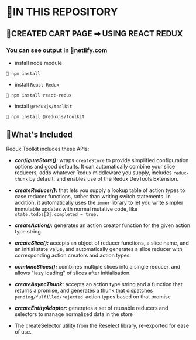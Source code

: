 # 💫IN THIS REPOSITORY
## 💢CREATED CART PAGE ➡ USING REACT REDUX
### You can see output in 📌[netlify.com](https://react-redux-task-by-arun.netlify.app/)

+ install node module
```
📎 npm install
```
+ install `React-Redux`

```
📎 npm install react-redux
```
+ install `@reduxjs/toolkit`
```
📎 npm install @reduxjs/toolkit
```
## 📍What's Included
Redux Toolkit includes these APIs:

+ ***configureStore():***  wraps `createStore` to provide simplified configuration options and good defaults. It can automatically combine your slice reducers, adds whatever Redux middleware you supply, includes `redux-thunk` by default, and enables use of the Redux DevTools Extension.

+ ***createReducer():*** that lets you supply a lookup table of action types to case reducer functions, rather than writing switch statements. In addition, it automatically uses the `immer` library to let you write simpler immutable updates with normal mutative code, like `state.todos[3].completed = true.`
 + ***createAction():*** generates an action creator function for the given action type string.
+ ***createSlice():*** accepts an object of reducer functions, a slice name, and an initial state value, and automatically generates a slice reducer with corresponding action creators and action types.
+ ***combineSlices():*** combines multiple slices into a single reducer, and allows "lazy loading" of slices after initialisation.

+ ***createAsyncThunk:*** accepts an action type string and a function that returns a promise, and generates a thunk that dispatches `pending/fulfilled/rejected `action types based on that promise

+ ***createEntityAdapter:*** generates a set of reusable reducers and selectors to manage normalized data in the store

+ The createSelector utility from the Reselect library, re-exported for ease of use.